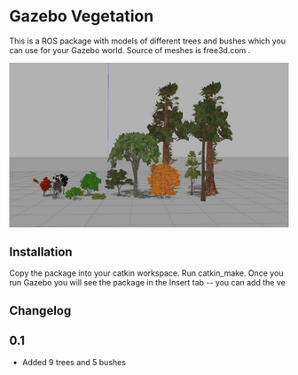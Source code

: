 Gazebo Vegetation
========================

This is a ROS package with models of different trees and bushes which you can use for your Gazebo world. Source of meshes is free3d.com .


![Trees and bushes](trees.jpg)


Installation
-------------------------
Copy the package into your catkin workspace. Run catkin_make. Once you run Gazebo you will see the package in the Insert tab -- you can add the ve


Changelog
-----------------
## 0.1
* Added 9 trees and 5 bushes
